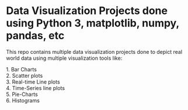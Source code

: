 # Data Visualization Projects done using Python 3, matplotlib, numpy, pandas, etc

This repo contains multiple data visualization projects done to depict real
world data using multiple visualization tools like:
<p>
1. Bar Charts
<br />
2. Scatter plots
<br />
3. Real-time Line plots
<br />
4. Time-Series line plots
<br />
5. Pie-Charts
<br />
6. Histograms
</p>
